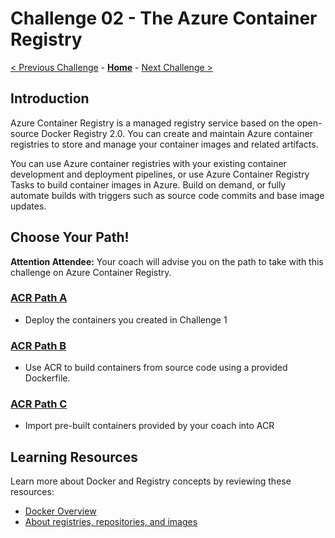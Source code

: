 # Challenge 02 - The Azure Container Registry

[< Previous Challenge](./Challenge-01.md) - **[Home](../README.md)** - [Next Challenge >](./Challenge-03.md)

## Introduction

Azure Container Registry is a managed registry service based on the open-source Docker Registry 2.0. You can create and maintain Azure container registries to store and manage your container images and related artifacts.

You can use Azure container registries with your existing container development and deployment pipelines, or use Azure Container Registry Tasks to build container images in Azure. Build on demand, or fully automate builds with triggers such as source code commits and base image updates.

## Choose Your Path!
**Attention Attendee:**  Your coach will advise you on the path to take with this challenge on Azure Container Registry.

### [ACR Path A](Challenge-02A.md)
- Deploy the containers you created in Challenge 1
### [ACR Path B](Challenge-02B.md)
- Use ACR to build containers from source code using a provided Dockerfile.
### [ACR Path C](Challenge-02C.md)
- Import pre-built containers provided by your coach into ACR

## Learning Resources

Learn more about Docker and Registry concepts by reviewing these resources:
- [Docker Overview](https://docs.docker.com/get-started/overview/)
- [About registries, repositories, and images](https://docs.microsoft.com/en-us/azure/container-registry/container-registry-concepts)